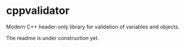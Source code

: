 # cppvalidator
Modern C++ header-only library for validation of variables and objects.

The readme is under construction yet.
